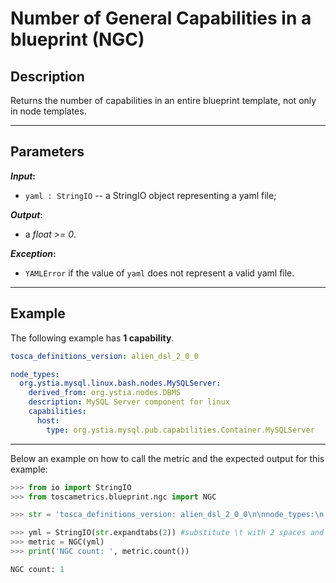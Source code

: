 # Number of General Capabilities in a blueprint (NGC)

## Description

Returns the number of capabilities in an entire blueprint template, not only in node templates. 

---

## Parameters

**_Input_:**

* ```yaml : StringIO``` -- a StringIO object representing a yaml file;

**_Output_:** 

* a _float >= 0_.

**_Exception_:** 

* ```YAMLError``` if the value of ```yaml``` does not represent a valid yaml file. 

---

## Example
The following example has **1 capability**.

``` yaml
tosca_definitions_version: alien_dsl_2_0_0

node_types:
  org.ystia.mysql.linux.bash.nodes.MySQLServer:
    derived_from: org.ystia.nodes.DBMS
    description: MySQL Server component for linux
    capabilities:
      host:
        type: org.ystia.mysql.pub.capabilities.Container.MySQLServer
```

---

Below an example on how to call the metric and the expected output for this example:

```python
>>> from io import StringIO
>>> from toscametrics.blueprint.ngc import NGC

>>> str = 'tosca_definitions_version: alien_dsl_2_0_0\n\nnode_types:\n  org.ystia.mysql.linux.bash.nodes.MySQLServer:\n    derived_from: org.ystia.nodes.DBMS\n    description: MySQL Server component for linux\n    capabilities:\n      host:\n        type: org.ystia.mysql.pub.capabilities.Container.MySQLServer'

>>> yml = StringIO(str.expandtabs(2)) #substitute \t with 2 spaces and create the StringIO object
>>> metric = NGC(yml)
>>> print('NGC count: ', metric.count())

NGC count: 1
```